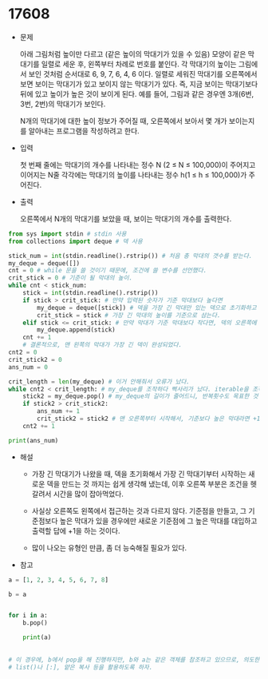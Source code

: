 # 17608

- 문제

  아래 그림처럼 높이만 다르고 (같은 높이의 막대기가 있을 수 있음) 모양이 같은 막대기를 일렬로 세운 후, 왼쪽부터 차례로 번호를 붙인다. 각 막대기의 높이는 그림에서 보인 것처럼 순서대로 6, 9, 7, 6, 4, 6 이다. 일렬로 세워진 막대기를 오른쪽에서 보면 보이는 막대기가 있고 보이지 않는 막대기가 있다. 즉, 지금 보이는 막대기보다 뒤에 있고 높이가 높은 것이 보이게 된다. 예를 들어, 그림과 같은 경우엔 3개(6번, 3번, 2번)의 막대기가 보인다.

  N개의 막대기에 대한 높이 정보가 주어질 때, 오른쪽에서 보아서 몇 개가 보이는지를 알아내는 프로그램을 작성하려고 한다.

- 입력

  첫 번째 줄에는 막대기의 개수를 나타내는 정수 N (2 ≤ N ≤ 100,000)이 주어지고 이어지는 N줄 각각에는 막대기의 높이를 나타내는 정수 h(1 ≤ h ≤ 100,000)가 주어진다.

- 출력

  오른쪽에서 N개의 막대기를 보았을 때, 보이는 막대기의 개수를 출력한다.

```python
from sys import stdin # stdin 사용
from collections import deque # 덱 사용

stick_num = int(stdin.readline().rstrip()) # 처음 총 막대의 갯수를 받는다.
my_deque = deque([])
cnt = 0 # while 문을 쓸 것이기 때문에, 조건에 쓸 변수를 선언했다.
crit_stick = 0 # 기준이 될 막대의 높이.
while cnt < stick_num: 
    stick = int(stdin.readline().rstrip())
    if stick > crit_stick: # 만약 입력된 숫자가 기준 막대보다 높다면
        my_deque = deque([stick]) # 덱을 가장 긴 막대만 있는 덱으로 초기화하고
        crit_stick = stick # 가장 긴 막대의 높이를 기준으로 삼는다.
    elif stick <= crit_stick: # 만약 막대가 기준 막대보다 작다면, 덱의 오른쪽에 붙인다.
        my_deque.append(stick)
    cnt += 1 
    # 결론적으로, 맨 왼쪽의 막대가 가장 긴 덱이 완성되었다.
cnt2 = 0
crit_stick2 = 0
ans_num = 0

crit_length = len(my_deque) # 이거 안해줘서 오류가 났다.
while cnt2 < crit_length: # my_deque를 조작하다 삑사리가 났다. iterable을 조작할 때는, 클론을 만들어 진행하자.
    stick2 = my_deque.pop() # my_deque의 길이가 줄어드니, 반복횟수도 목표한 것 보다 줄어들 수 밖에...
    if stick2 > crit_stick2:
        ans_num += 1
        crit_stick2 = stick2 # 맨 오른쪽부터 시작해서, 기준보다 높은 막대라면 +1을 하고 그 높이를 기준으로 삼는다.
    cnt2 += 1

print(ans_num)
```

- 해설

  - 가장 긴 막대기가 나왔을 때, 덱을 초기화해서 가장 긴 막대기부터 시작하는 새로운 덱을 만드는 것 까지는 쉽게 생각해 냈는데, 이후 오른쪽 부분은 조건을 헷갈려서 시간을 많이 잡아먹었다.

  - 사실상 오른쪽도 왼쪽에서 접근하는 것과 다르지 않다. 기준점을 만들고, 그 기준점보다 높은 막대가 있을 경우에만 새로운 기준점에 그 높은 막대를 대입하고 출력할 답에 +1을 하는 것이다.

  - 많이 나오는 유형인 만큼, 좀 더 능숙해질 필요가 있다.

    

- 참고

```python
a = [1, 2, 3, 4, 5, 6, 7, 8]

b = a


for i in a:
    b.pop()

    print(a)
    
    
# 이 경우에, b에서 pop을 해 진행하지만, b와 a는 같은 객체를 참조하고 있으므로, 의도한 횟수대로 반복이 안 된다.
# list()나 [:], 얕은 복사 등을 활용하도록 하자.
```

